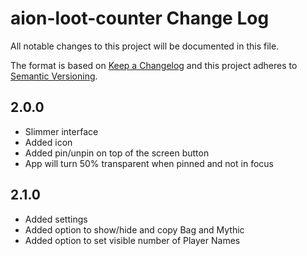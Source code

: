 # aion-loot-counter Change Log

All notable changes to this project will be documented in this file.

The format is based on [Keep a Changelog](http://keepachangelog.com/) and this project adheres to [Semantic Versioning](http://semver.org/).

## 2.0.0

- Slimmer interface
- Added icon
- Added pin/unpin on top of the screen button
- App will turn 50% transparent when pinned and not in focus

## 2.1.0

- Added settings
- Added option to show/hide and copy Bag and Mythic
- Added option to set visible number of Player Names
